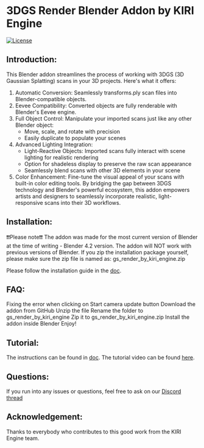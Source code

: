 # 3DGS Render Blender Addon by KIRI Engine
<a href="./LICENSE">
        <img alt="License" src="https://img.shields.io/badge/License-Apache_2.0-blue.svg"></a>

## Introduction:
This Blender addon streamlines the process of working with 3DGS (3D Gaussian Splatting) scans in your 3D projects. Here's what it offers:

1.	Automatic Conversion: Seamlessly transforms.ply scan files into Blender-compatible objects.
2.	Eevee Compatibility: Converted objects are fully renderable with Blender's Eevee engine.
3.	Full Object Control: Manipulate your imported scans just like any other Blender object: 
    - Move, scale, and rotate with precision
    - Easily duplicate to populate your scenes
4.	Advanced Lighting Integration: 
    - Light-Reactive Objects: Imported scans fully interact with scene lighting for realistic rendering
    - Option for shadeless display to preserve the raw scan appearance
    - Seamlessly blend scans with other 3D elements in your scene
5.	Color Enhancement: Fine-tune the visual appeal of your scans with built-in color editing tools.
By bridging the gap between 3DGS technology and Blender's powerful ecosystem, this addon empowers artists and designers to seamlessly incorporate realistic, light-responsive scans into their 3D workflows.


## Installation:
❗❗Please note❗❗ The addon was made for the most current version of Blender at the time of writing - Blender 4.2 version. The addon will NOT work with previous versions of Blender. If you zip the installation package yourself, please make sure the zip file is named as: gs_render_by_kiri_engine.zip

Please follow the installation guide in the [doc](https://www.kiriengine.app/blender-addon/3dgs-render).

## FAQ:
Fixing the error when clicking on Start camera update button
Download the addon from GitHub
Unzip the file
Rename the folder to gs_render_by_kiri_engine
Zip it to gs_render_by_kiri_engine.zip
Install the addon inside Blender
Enjoy!

## Tutorial:
The instructions can be found in [doc](https://www.kiriengine.app/blender-addon/3dgs-render).
The tutorial video can be found [here](https://youtu.be/u6ELrBT6FXw?si=MmRzhqWX123Z4StC).

## Questions:
If you run into any issues or questions, feel free to ask on our [Discord thread](https://discord.com/channels/952917583659667517/1289563910390812723)

## Acknowledgement:
Thanks to everybody who contributes to this good work from the KIRI Engine team.
